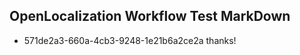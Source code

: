## OpenLocalization Workflow Test MarkDown
* 571de2a3-660a-4cb3-9248-1e21b6a2ce2a thanks!

<!--HONumber=Sep16_HO1-->


